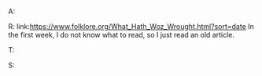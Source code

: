 A:

R:
link:https://www.folklore.org/What_Hath_Woz_Wrought.html?sort=date
In the first week, I do not know what to read, so I just read an old article.

T:

S: